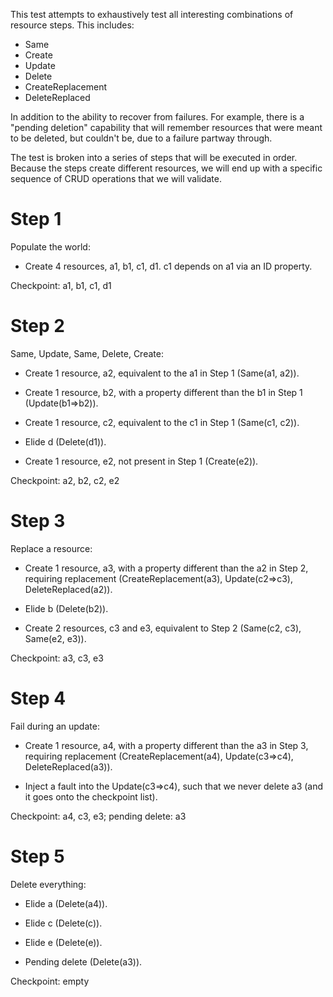 This test attempts to exhaustively test all interesting combinations of resource steps.  This includes:

* Same
* Create
* Update
* Delete
* CreateReplacement
* DeleteReplaced

In addition to the ability to recover from failures.  For example, there is a "pending deletion" capability
that will remember resources that were meant to be deleted, but couldn't be, due to a failure partway through.

The test is broken into a series of steps that will be executed in order.  Because the steps create different
resources, we will end up with a specific sequence of CRUD operations that we will validate.

# Step 1

Populate the world:

* Create 4 resources, a1, b1, c1, d1.  c1 depends on a1 via an ID property.

Checkpoint: a1, b1, c1, d1

# Step 2

Same, Update, Same, Delete, Create:

* Create 1 resource, a2, equivalent to the a1 in Step 1 (Same(a1, a2)).

* Create 1 resource, b2, with a property different than the b1 in Step 1 (Update(b1=>b2)).

* Create 1 resource, c2, equivalent to the c1 in Step 1 (Same(c1, c2)).

* Elide d (Delete(d1)).

* Create 1 resource, e2, not present in Step 1 (Create(e2)).

Checkpoint: a2, b2, c2, e2

# Step 3

Replace a resource:

* Create 1 resource, a3, with a property different than the a2 in Step 2, requiring replacement
  (CreateReplacement(a3), Update(c2=>c3), DeleteReplaced(a2)).

* Elide b (Delete(b2)).

* Create 2 resources, c3 and e3, equivalent to Step 2 (Same(c2, c3), Same(e2, e3)).

Checkpoint: a3, c3, e3

# Step 4

Fail during an update:

* Create 1 resource, a4, with a property different than the a3 in Step 3, requiring replacement
  (CreateReplacement(a4), Update(c3=>c4), DeleteReplaced(a3)).

* Inject a fault into the Update(c3=>c4), such that we never delete a3 (and it goes onto the checkpoint list).

Checkpoint: a4, c3, e3; pending delete: a3

# Step 5

Delete everything:

* Elide a (Delete(a4)).

* Elide c (Delete(c)).

* Elide e (Delete(e)).

* Pending delete (Delete(a3)).

Checkpoint: empty
